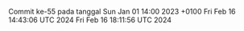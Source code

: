 Commit ke-55 pada tanggal Sun Jan 01 14:00 2023 +0100
Fri Feb 16 14:43:06 UTC 2024
Fri Feb 16 18:11:56 UTC 2024
